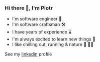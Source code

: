 ### Hi there 👋, I'm Piotr


- I'm software engineer 🚀
- I'm software craftsman 🛠️
- I have years of experience ⌛
- I'm always excited to learn new things 📖
- I like chilling out, running & nature 🍺 👟🌳

See my [linkedin](https://www.linkedin.com/in/piotr-jan/) profile

